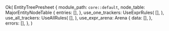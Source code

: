 Ok(
    EntityTreePresheet {
        module_path: `core::default`,
        node_table: MajorEntityNodeTable {
            entries: [],
        },
        use_one_trackers: UseExprRules(
            [],
        ),
        use_all_trackers: UseAllRules(
            [],
        ),
        use_expr_arena: Arena {
            data: [],
        },
        errors: [],
    },
)